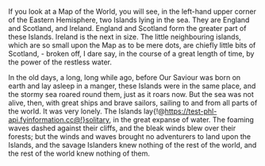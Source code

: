 If you look at a Map of the World, you will see, in the left-hand upper corner of the Eastern Hemisphere, two Islands lying in the sea. They are England and Scotland, and Ireland. England and Scotland form the greater part of these Islands. Ireland is the next in size. The little neighbouring islands, which are so small upon the Map as to be mere dots, are chiefly little bits of Scotland, - broken off, I dare say, in the course of a great length of time, by the power of the restless water.

In the old days, a long, long while ago, before Our Saviour was born on earth and lay asleep in a manger, these Islands were in the same place, and the stormy sea roared round them, just as it roars now. But the sea was not alive, then, with great ships and brave sailors, sailing to and from all parts of the world. It was very lonely. The Islands lay{!@https://test-phl-api.fyinformation.cc@!}solitary, in the great expanse of water. The foaming waves dashed against their cliffs, and the bleak winds blew over their forests; but the winds and waves brought no adventurers to land upon the Islands, and the savage Islanders knew nothing of the rest of the world, and the rest of the world knew nothing of them.
